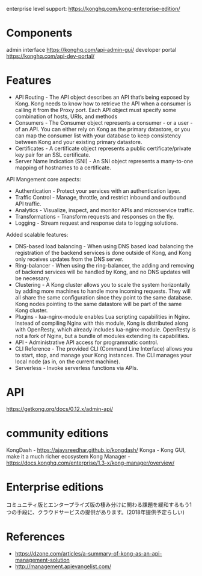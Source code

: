 
enterprise level support:
https://konghq.com/kong-enterprise-edition/


# Components

admin interface
	https://konghq.com/api-admin-gui/
developer portal 
	https://konghq.com/api-dev-portal/

# Features

- API Routing - The API object describes an API that’s being exposed by Kong. Kong needs to know how to retrieve the API when a consumer is calling it from the Proxy port. Each API object must specify some combination of hosts, URIs, and methods
- Consumers - The Consumer object represents a consumer - or a user - of an API. You can either rely on Kong as the primary datastore, or you can map the consumer list with your database to keep consistency between Kong and your existing primary datastore.
- Certificates - A certificate object represents a public certificate/private key pair for an SSL certificate.
- Server Name Indication (SNI) - An SNI object represents a many-to-one mapping of hostnames to a certificate.

API Mangement core aspects:
- Authentication - Protect your services with an authentication layer.
- Traffic Control - Manage, throttle, and restrict inbound and outbound API traffic.
- Analytics - Visualize, inspect, and monitor APIs and microservice traffic.
- Transformations - Transform requests and responses on the fly.
- Logging - Stream request and response data to logging solutions.

Added scalable features:
- DNS-based load balancing - When using DNS based load balancing the registration of the backend services is done outside of Kong, and Kong only receives updates from the DNS server.
- Ring-balancer - When using the ring-balancer, the adding and removing of backend services will be handled by Kong, and no DNS updates will be necessary.
- Clustering - A Kong cluster allows you to scale the system horizontally by adding more machines to handle more incoming requests. They will all share the same configuration since they point to the same database. Kong nodes pointing to the same datastore will be part of the same Kong cluster.
- Plugins - lua-nginx-module enables Lua scripting capabilities in Nginx. Instead of compiling Nginx with this module, Kong is distributed along with OpenResty, which already includes lua-nginx-module. OpenResty is not a fork of Nginx, but a bundle of modules extending its capabilities.
- API - Administrative API access for programmatic control.
- CLI Reference - The provided CLI (Command Line Interface) allows you to start, stop, and manage your Kong instances. The CLI manages your local node (as in, on the current machine).
- Serverless - Invoke serverless functions via APIs.



# API
https://getkong.org/docs/0.12.x/admin-api/

# community editions
KongDash - https://ajaysreedhar.github.io/kongdash/
Konga - Kong GUI, make it a much richer ecosystem
Kong Manager - https://docs.konghq.com/enterprise/1.3-x/kong-manager/overview/

# Enterprise editions

コミュニティ版とエンタープライズ版の棲み分けに関わる課題を緩和するもう1つの手段に、クラウドサービスの提供があります。(2018年提供予定らしい)

# References
- https://dzone.com/articles/a-summary-of-kong-as-an-api-management-solution
- http://management.apievangelist.com/
